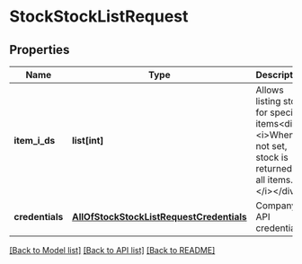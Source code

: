 # StockStockListRequest

## Properties
Name | Type | Description | Notes
------------ | ------------- | ------------- | -------------
**item_i_ds** | **list[int]** | Allows listing stock for specific items&lt;div&gt;&lt;i&gt;When not set, stock is returned for all items.&lt;/i&gt;&lt;/div&gt; | [optional] 
**credentials** | [**AllOfStockStockListRequestCredentials**](AllOfStockStockListRequestCredentials.md) | Company API credentials | 

[[Back to Model list]](../README.md#documentation-for-models) [[Back to API list]](../README.md#documentation-for-api-endpoints) [[Back to README]](../README.md)

